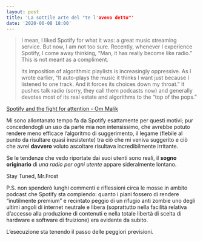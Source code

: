 ```yaml
---
layout: post
title: 'La sottile arte del "te l'avevo detto"'
date: '2020-06-08 18:00'
---
```


> I mean, I liked Spotify for what it was: a great music streaming service. But now, I am not too sure. Recently, whenever I experience Spotify, I come away thinking, “Man, it has really become like radio.” This is not meant as a compliment. 
> 
> Its imposition of algorithmic playlists is increasingly oppressive. As I wrote earlier, “It auto-plays the music it thinks I want just because I listened to one track. And it forces its choices down my throat.” It pushes talk radio (sorry, they call them podcasts now) and generally devotes most of its real estate and algorithms to the “top of the pops.”

[Spotify and the fight for attention - Om Malik](https://om.co/2020/05/31/spotify-and-the-fight-for-attention/)

Mi sono allontanato tempo fa da Spotify esattamente per questi motivi; pur concedendogli un uso da parte mia non intensissimo, che avrebbe potuto rendere meno efficace l’algoritmo di suggerimento, il legame (flebile al punto da risultare quasi inesistente) tra ciò che mi veniva suggerito e ciò che avrei **davvero** voluto ascoltare risultava incredibilmente irritante.

Se le tendenze che vedo riportate dai suoi utenti sono reali, il **sogno originario** di *una radio per ogni utente* appare sideralmente lontano.

Stay Tuned, Mr.Frost

P.S. non spenderò lunghi commenti e riflessioni circa le mosse in ambito podcast che Spotify sta compiendo: quanto i piani fossero di rendere “inutilmente premium” e recintato peggio di un rifugio anti zombie uno degli ultimi angoli di internet neutrale e libera (soprattutto nella facilità relativa d’accesso alla produzione di contenuti e nella totale libertà di scelta di hardware e software di fruizione) era evidente da subito.

L’esecuzione sta tenendo il passo delle peggiori previsioni.